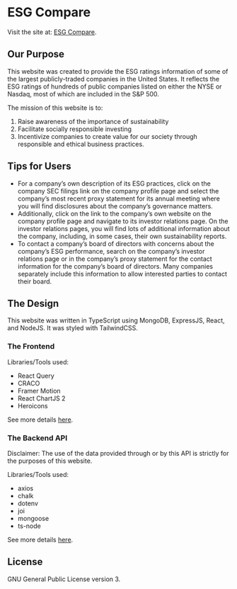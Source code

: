 # ESG Compare

Visit the site at: [ESG Compare](http://esgcompare.org).

## Our Purpose 
This website was created to provide the ESG ratings information of some of the largest publicly-traded companies in the United States. It reflects the ESG ratings of hundreds of public companies listed on either the NYSE or Nasdaq, most of which are included in the S&P 500.

The mission of this website is to: 
1. Raise awareness of the importance of sustainability
2. Facilitate socially responsible investing
3. Incentivize companies to create value for our society through responsible and ethical business practices.


## Tips for Users
* For a company’s own description of its ESG practices, click on the company SEC filings link on the company profile page and select the company’s most recent proxy statement for its annual meeting where you will find disclosures about the company’s governance matters.
* Additionally, click on the link to the company’s own website on the company profile page and navigate to its investor relations page. On the investor relations pages, you will find lots of additional information about the company, including, in some cases, their own sustainability reports.
* To contact a company’s board of directors with concerns about the company’s ESG performance, search on the company’s investor relations page or in the company’s proxy statement for the contact information for the company’s board of directors. Many companies separately include this information to allow interested parties to contact their board.

## The Design
This website was written in TypeScript using MongoDB, ExpressJS, React, and NodeJS. It was styled with TailwindCSS.

### The Frontend
Libraries/Tools used:
* React Query
* CRACO
* Framer Motion
* React ChartJS 2
* Heroicons
 
See more details [here](web/package.json).

### The Backend API
Disclaimer: The use of the data provided through or by this API is strictly for the purposes of this website.

Libraries/Tools used:
* axios
* chalk
* dotenv
* joi
* mongoose
* ts-node

See more details [here](server/package.json).

## License
GNU General Public License version 3.
